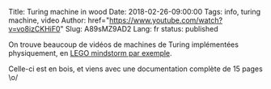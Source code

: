 Title: Turing machine in wood
Date: 2018-02-26-09:00:00
Tags: info, turing machine, video
Author: href="https://www.youtube.com/watch?v=vo8izCKHiF0"
Slug: A89sMZ9AD2
Lang: fr
status: published

On trouve beaucoup de vidéos de machines de Turing implémentées physiquement,
en [LEGO mindstorm par exemple](https://www.youtube.com/watch?v=FTSAiF9AHN4).

Celle-ci est en bois, et viens avec une documentation complète de 15 pages \o/
